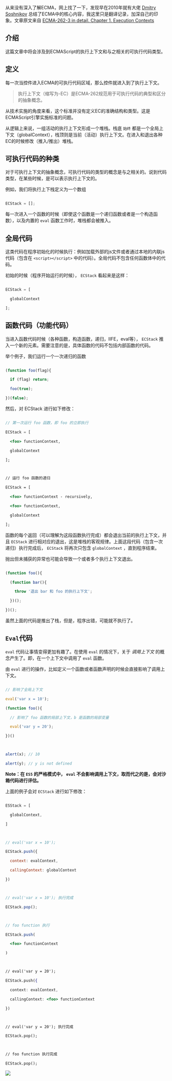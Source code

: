 从来没有深入了解ECMA，网上找了一下，发现早在2010年就有大佬 [Dmitry Soshnikov](http://dmitrysoshnikov.com/about/) 总结了ECMA中的核心内容，我这里只是翻译记录，加深自己的印象。文章原文来自 [ECMA-262-3 in detail. Chapter 1. Execution Contexts](http://dmitrysoshnikov.com/ecmascript/chapter-1-execution-contexts/)



## 介绍



这篇文章中将会涉及到ECMAScript的执行上下文和与之相关的可执行代码类型。


## 定义



每一次当控件进入ECMA的可执行代码区域，那么控件就进入到了执行上下文。


> 执行上下文（缩写为-EC）是ECMA-262规范用于可执行代码的典型和区分的抽象概念。



从技术实施的角度来看，这个标准并没有定义EC的准确结构和类型。这是ECMAScript引擎实施标准的问题。


从逻辑上来说，一组活动的执行上下文形成一个堆栈。栈底 `始终` 都是一个全局上下文（globalContext），栈顶则是当前（活动）执行上下文。在进入和退出各种EC的时候修改（推入/推出）堆栈。


## 可执行代码的种类



对于可执行上下文的抽象概念，可执行代码的类型的概念是与之相关的。说到代码类型，在某些时候，是可以表示执行上下文的。


例如，我们将执行上下栈定义为一个数组


```jsx

ECStack = [];

```



每一次进入一个函数的时候（即使这个函数是一个递归函数或者是一个构造函数），以及内置的 `eval` 函数工作时，堆栈都会被推入。


## 全局代码



这类代码在程序初始化的时候执行：例如加载外部的js文件或者通过本地的内联js代码（包含在 `<script></script>` 中的代码）。全局代码不包含任何函数体中的代码。


初始的时候（程序开始运行的时候）， `ECStack` 看起来是这样：


```jsx

ECStack = [

  globalContext

];

```



## 函数代码（功能代码）



当进入函数代码时候（各种函数，构造函数，递归，IIFE，eval等）， `ECStack` 推入一个新的元素。需要注意的是，具体函数的代码不包括内部函数的代码。


举个例子，我们运行一个一次递归的函数


```jsx

(function foo(flag){

  if (flag) return;

  foo(true);

})(false);

```



然后，对 ECStack 进行如下修改：


```jsx

// 第一次运行 foo 函数，即 foo 的立即执行

ECStack = [

  <foo> functionContext,

  globalContext

];



// 运行 foo 函数的递归

ECStack = [

  <foo> functionContext - recursively,

  <foo> functionContext,

  globalContext

];

```



函数的每个返回（可以理解为这段函数执行完成）都会退出当前的执行上下文，并且 `ECStack` 进行相对应的退出，这是堆栈的客观规律。上面这段代码（包含一次递归）执行完成后， `ECStack` 将再次只包含 `globalContext` ，直到程序结束。


抛出但未捕获的异常也可能会导致一个或者多个执行上下文退出。


```jsx

(function foo(){

  (function bar(){

    throw '退出 bar 和 foo 的执行上下文';

  })();

})();

```



虽然上面的代码是推出了栈，但是，程序出错，可能就不执行了。


## `Eval`代码



`eval` 代码让事情变得更加有趣了。在使用 `eval` 的情况下，关于 *调用上下文* 的概念产生了。即，在一个上下文中调用了 `eval` 函数。


由 `eval` 进行的操作，比如定义一个函数或者函数声明的时候会直接影响了调用上下文。


```jsx

// 影响了全局上下文

eval('var x = 10');

(function foo(){

  // 影响了 foo 函数的局部上下文，b 是函数的局部变量

  eval('var y = 20');

})()



alert(x); // 10

alert(y); // y is not defined

```



**Note：在 `ES5` 的严格模式中， `eval` 不会影响调用上下文，取而代之的是，会对沙箱代码进行评估。**



上面的例子会对 `ECStack` 进行如下修改：


```jsx

ESStack = [

  globalContext,

]



// eval('var x = 10');

ECStack.push({

  context: evalContext,

  callingContext: globalContext

})



// eval('var x = 10'); 执行完成

ECStack.pop();



// foo function 执行

ECStack.push(

  <foo> functionContext

)



// eval('var y = 20');

ECStack.push({

  context: evalContext,

  callingContext: <foo> functionContext

})



// eval('var y = 20'); 执行完成

ECStack.pop();



// foo function 执行完成

ECStack.pop();

```

​![](../img/wechat.png)